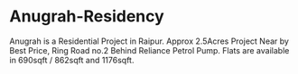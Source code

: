 # Anugrah-Residency
Anugrah is a Residential Project in Raipur. Approx 2.5Acres Project Near by Best Price, Ring Road no.2 Behind Reliance Petrol Pump. Flats are available in 690sqft / 862sqft and 1176sqft. 
